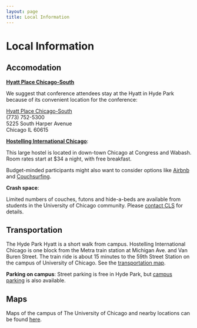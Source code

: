 ```yaml
---
layout: page
title: Local Information
---
```


# Local Information

## Accomodation

**[Hyatt Place Chicago-South](http://www.chicagosouthuniversity.place.hyatt.com/en/hotel/home)**

We suggest that conference attendees stay at the Hyatt in Hyde Park because of its convenient location for the conference:

[Hyatt Place Chicago-South](http://www.chicagosouthuniversity.place.hyatt.com/en/hotel/home) <br>
(773) 752-5300 <br>
5225 South Harper Avenue <br>
Chicago IL 60615

**[Hostelling International Chicago](http://hichicago.org/)**:

This large hostel is located in down-town Chicago at Congress and Wabash. Room rates start at $34 a night, with free breakfast.

Budget-minded participants might also want to consider options like [Airbnb](https://www.airbnb.com/) and [Couchsurfing](https://www.couchsurfing.com/).

**Crash space**:

Limited numbers of couches, futons and hide-a-beds are available from 
students in the University of Chicago community. Please [contact CLS](mailto:clsfiftytwo@gmail.com) for details.

## Transportation

The Hyde Park Hyatt is a short walk from campus. Hostelling International Chicago is one block from the Metra train station at Michigan Ave. and Van Buren Street.  The train ride is about  15 minutes to the 59th Street Station on the campus of University of 
Chicago. See the [transportation map](http://metrarail.com/metra/en/home/maps_schedules/metra_system_map/me/map.html).

**Parking on campus**: Street parking is free in Hyde Park, but [campus parking](http://maps.uchicago.edu/directions/parking/) is also available.

## Maps

Maps of the campus of The University of Chicago and nearby locations can be found [here](http://maps.uchicago.edu/index.shtml).
